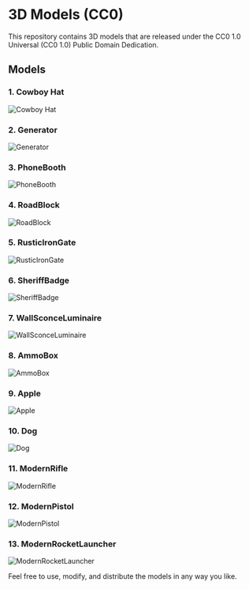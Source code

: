 # 3D Models (CC0)
This repository contains 3D models that are released under the CC0 1.0 Universal (CC0 1.0) Public Domain Dedication.

## Models
### 1. Cowboy Hat
![Cowboy Hat](CowboyHat/CowboyHatPreview01.PNG)
### 2. Generator
![Generator](Generator/GeneratorPreview.PNG)
### 3. PhoneBooth
![PhoneBooth](PhoneBooth/PhoneBoothPreview.PNG)
### 4. RoadBlock
![RoadBlock](RoadBlock/RoadBlockPreview.PNG)
### 5. RusticIronGate
![RusticIronGate](RusticIronGate/RusticIronGatePreview.PNG)
### 6. SheriffBadge
![SheriffBadge](SheriffBadge/SheriffBadgePreview.PNG)
### 7. WallSconceLuminaire
![WallSconceLuminaire](WallSconceLuminaire/WallSconceLuminairePreview.PNG)
### 8. AmmoBox
![AmmoBox](AmmoBox/AmmoBoxPreview.png)
### 9. Apple
![Apple](Apple/ApplePreview.png)
### 10. Dog
![Dog](Dog/DogPreview.png)
### 11. ModernRifle
![ModernRifle](ModernRifle/ModernRiflePreview.png)
### 12. ModernPistol
![ModernPistol](ModernPistol/ModernPistolPreview.png)
### 13. ModernRocketLauncher
![ModernRocketLauncher](ModernRocketLauncher/ModernRocketLauncherPreview.png)

Feel free to use, modify, and distribute the models in any way you like.
